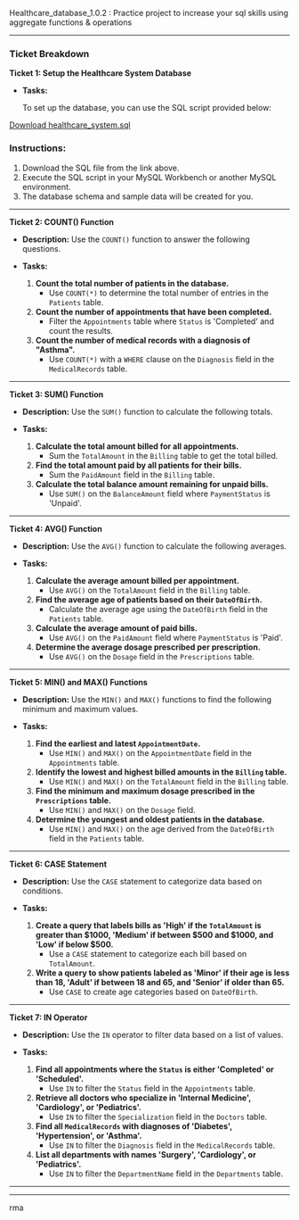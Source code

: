 Healthcare_database_1.0.2 : Practice project to increase your sql skills using aggregate functions & operations

---

### Ticket Breakdown

**Ticket 1: Setup the Healthcare System Database**

- **Tasks:**
  
  To set up the database, you can use the SQL script provided below:

[Download healthcare_system.sql](https://raw.githubusercontent.com/RaheemAbol/healthcare_db_1.0.2/main/healthcare_system.sql)

### Instructions:

1. Download the SQL file from the link above.
2. Execute the SQL script in your MySQL Workbench or another MySQL environment.
3. The database schema and sample data will be created for you.

---

**Ticket 2: COUNT() Function**

- **Description:** Use the `COUNT()` function to answer the following questions.
  
- **Tasks:**
  1. **Count the total number of patients in the database.**
     - Use `COUNT(*)` to determine the total number of entries in the `Patients` table.
  2. **Count the number of appointments that have been completed.**
     - Filter the `Appointments` table where `Status` is 'Completed' and count the results.
  3. **Count the number of medical records with a diagnosis of "Asthma".**
     - Use `COUNT(*)` with a `WHERE` clause on the `Diagnosis` field in the `MedicalRecords` table.


---

**Ticket 3: SUM() Function**

- **Description:** Use the `SUM()` function to calculate the following totals.
  
- **Tasks:**
  1. **Calculate the total amount billed for all appointments.**
     - Sum the `TotalAmount` in the `Billing` table to get the total billed.
  2. **Find the total amount paid by all patients for their bills.**
     - Sum the `PaidAmount` field in the `Billing` table.
  3. **Calculate the total balance amount remaining for unpaid bills.**
     - Use `SUM()` on the `BalanceAmount` field where `PaymentStatus` is 'Unpaid'.

---

**Ticket 4: AVG() Function**

- **Description:** Use the `AVG()` function to calculate the following averages.
  
- **Tasks:**
  1. **Calculate the average amount billed per appointment.**
     - Use `AVG()` on the `TotalAmount` field in the `Billing` table.
  2. **Find the average age of patients based on their `DateOfBirth`.**
     - Calculate the average age using the `DateOfBirth` field in the `Patients` table.
  3. **Calculate the average amount of paid bills.**
     - Use `AVG()` on the `PaidAmount` field where `PaymentStatus` is 'Paid'.
  4. **Determine the average dosage prescribed per prescription.**
     - Use `AVG()` on the `Dosage` field in the `Prescriptions` table.

---

**Ticket 5: MIN() and MAX() Functions**

- **Description:** Use the `MIN()` and `MAX()` functions to find the following minimum and maximum values.
  
- **Tasks:**
  1. **Find the earliest and latest `AppointmentDate`.**
     - Use `MIN()` and `MAX()` on the `AppointmentDate` field in the `Appointments` table.
  2. **Identify the lowest and highest billed amounts in the `Billing` table.**
     - Use `MIN()` and `MAX()` on the `TotalAmount` field in the `Billing` table.
  3. **Find the minimum and maximum dosage prescribed in the `Prescriptions` table.**
     - Use `MIN()` and `MAX()` on the `Dosage` field.
  4. **Determine the youngest and oldest patients in the database.**
     - Use `MIN()` and `MAX()` on the age derived from the `DateOfBirth` field in the `Patients` table.

---

**Ticket 6: CASE Statement**

- **Description:** Use the `CASE` statement to categorize data based on conditions.
  
- **Tasks:**
  1. **Create a query that labels bills as 'High' if the `TotalAmount` is greater than $1000, 'Medium' if between $500 and $1000, and 'Low' if below $500.**
     - Use a `CASE` statement to categorize each bill based on `TotalAmount`.
  2. **Write a query to show patients labeled as 'Minor' if their age is less than 18, 'Adult' if between 18 and 65, and 'Senior' if older than 65.**
     - Use `CASE` to create age categories based on `DateOfBirth`.

---

**Ticket 7: IN Operator**

- **Description:** Use the `IN` operator to filter data based on a list of values.
  
- **Tasks:**
  1. **Find all appointments where the `Status` is either 'Completed' or 'Scheduled'.**
     - Use `IN` to filter the `Status` field in the `Appointments` table.
  2. **Retrieve all doctors who specialize in 'Internal Medicine', 'Cardiology', or 'Pediatrics'.**
     - Use `IN` to filter the `Specialization` field in the `Doctors` table.
  3. **Find all `MedicalRecords` with diagnoses of 'Diabetes', 'Hypertension', or 'Asthma'.**
     - Use `IN` to filter the `Diagnosis` field in the `MedicalRecords` table.
  4. **List all departments with names 'Surgery', 'Cardiology', or 'Pediatrics'.**
     - Use `IN` to filter the `DepartmentName` field in the `Departments` table.

---


---

rma
